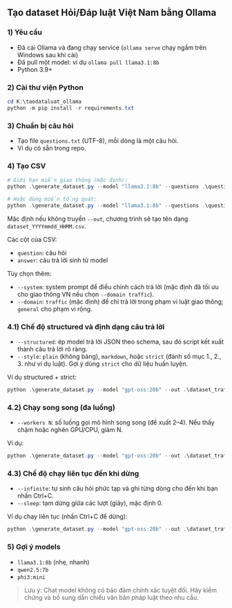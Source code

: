 ## Tạo dataset Hỏi/Đáp luật Việt Nam bằng Ollama

### 1) Yêu cầu
- Đã cài Ollama và đang chạy service (`ollama serve` chạy ngầm trên Windows sau khi cài)
- Đã pull một model: ví dụ `ollama pull llama3.1:8b`
- Python 3.9+

### 2) Cài thư viện Python
```powershell
cd K:\taodataluat_ollama
python -m pip install -r requirements.txt
```

### 3) Chuẩn bị câu hỏi
- Tạo file `questions.txt` (UTF-8), mỗi dòng là một câu hỏi.
- Ví dụ có sẵn trong repo.

### 4) Tạo CSV
```powershell
# Giới hạn miền giao thông (mặc định):
python .\generate_dataset.py --model "llama3.1:8b" --questions .\questions.txt --out .\dataset.csv --domain traffic

# Hoặc dùng miền tổng quát:
python .\generate_dataset.py --model "llama3.1:8b" --questions .\questions.txt --out .\dataset.csv --domain general
```

Mặc định nếu không truyền `--out`, chương trình sẽ tạo tên dạng `dataset_YYYYmmdd_HHMM.csv`.

Các cột của CSV:
- `question`: câu hỏi
- `answer`: câu trả lời sinh từ model

Tùy chọn thêm:
- `--system`: system prompt để điều chỉnh cách trả lời (mặc định đã tối ưu cho giao thông VN nếu chọn `--domain traffic`).
- `--domain`: `traffic` (mặc định) để chỉ trả lời trong phạm vi luật giao thông; `general` cho phạm vi rộng.

### 4.1) Chế độ structured và định dạng câu trả lời
- `--structured`: ép model trả lời JSON theo schema, sau đó script kết xuất thành câu trả lời rõ ràng.
- `--style`: `plain` (không bảng), `markdown`, hoặc `strict` (đánh số mục 1., 2., 3. như ví dụ luật). Gợi ý dùng `strict` cho dữ liệu huấn luyện.

Ví dụ structured + strict:
```powershell
python .\generate_dataset.py --model "gpt-oss:20b" --out .\dataset_traffic_strict.csv --domain traffic --auto 50 --structured --retries 2 --style strict --num-ctx 4096 --temperature 0.2 --top-p 0.9 --repeat-penalty 1.1 --seed 42
```

### 4.2) Chạy song song (đa luồng)
- `--workers N`: số luồng gọi mô hình song song (đề xuất 2–4). Nếu thấy chậm hoặc nghẽn GPU/CPU, giảm N.

Ví dụ:
```powershell
python .\generate_dataset.py --model "gpt-oss:20b" --out .\dataset_traffic_strict.csv --domain traffic --auto 100 --structured --style strict --workers 4
```

### 4.3) Chế độ chạy liên tục đến khi dừng
- `--infinite`: tự sinh câu hỏi phức tạp và ghi từng dòng cho đến khi bạn nhấn Ctrl+C.
- `--sleep`: tạm dừng giữa các lượt (giây), mặc định 0.

Ví dụ chạy liên tục (nhấn Ctrl+C để dừng):
```powershell
python .\generate_dataset.py --model "gpt-oss:20b" --out .\dataset_traffic_stream.csv --domain traffic --structured --style strict --workers 2 --num-ctx 4096 --temperature 0.2 --top-p 0.9 --repeat-penalty 1.1 --infinite --sleep 0.0
```

### 5) Gợi ý models
- `llama3.1:8b` (nhẹ, nhanh)
- `qwen2.5:7b`
- `phi3:mini`

> Lưu ý: Chat model không có bảo đảm chính xác tuyệt đối. Hãy kiểm chứng và bổ sung dẫn chiếu văn bản pháp luật theo nhu cầu.


